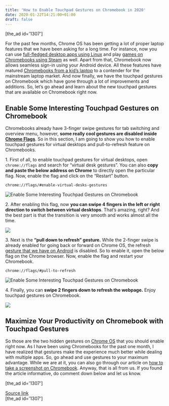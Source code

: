 ```yaml
---
title: 'How to Enable Touchpad Gestures on Chromebook in 2020'
date: 2020-01-22T14:21:00+01:00
draft: false
---
```


\[the\_ad id='1307'\]  
  

  

For the past few months, Chrome OS has been getting a lot of proper laptop features that we have been asking for a long time. For instance, now you can use [full-fledged desktop apps using Linux](https://beebom.com/best-linux-apps-chromebook/) and play [games on Chromebooks using Steam](https://beebom.com/how-install-play-steam-games-chromebook/) as well. Apart from that, Chromebook now allows seamless sign-in using your Android device. All these features have matured [Chromebooks from a kid’s laptop](https://beebom.com/best-chromebooks-for-kids/) to a contender for the mainstream laptop market. And now finally, we have the touchpad gestures on Chromebook which have gone through a lot of improvements and additions. So, let’s go ahead and learn about the new touchpad gestures that are available on Chromebook right now.  

Enable Some Interesting Touchpad Gestures on Chromebook
-------------------------------------------------------

  

Chromebooks already have 3-finger swipe gestures for tab switching and overview menu, however, **some really cool gestures are disabled inside [Chrome Flags](https://beebom.com/google-chrome-flags/)**. So in this section, I am going to show you how to enable touchpad gestures for virtual desktops and pull-to-refresh feature on Chromebooks.  

1\. First of all, to enable touchpad gestures for virtual desktops, open `chrome://flags` and search for “virtual desk gestures”. You can also **copy and paste the below address on Chrome** to directly open the particular flag. Now, enable the flag and click on the “Restart” button.  

```
chrome://flags/#enable-virtual-desks-gestures
```  

![Enable Some Interesting Touchpad Gestures on Chromebook](https://beebom.com/wp-content/uploads/2020/01/Screenshot-2020-01-22-at-16.40.26.jpg)

2\. After enabling this flag, now **you can swipe 4 fingers in the left or right direction to switch between virtual desktops**. That’s amazing, right? And the best part is that the transition is very smooth and works almost all the time.  

![](https://media.giphy.com/media/TgxoGOuJ9h60IahQ8q/giphy.gif)

3\. Next is the **“pull down to refresh” gesture.** While the 2-finger swipe is already enabled for going back or forward on Chrome OS, the refresh [gesture that we have on Android](https://beebom.com/cool-android-gestures-you-should-be-using/) is disabled. So to enable it, open the below flag on the Chrome browser. Now, enable the flag and restart your Chromebook.  

```
chrome://flags/#pull-to-refresh
```  

![Enable Some Interesting Touchpad Gestures on Chromebook](https://beebom.com/wp-content/uploads/2020/01/Screenshot-2020-01-22-at-16.40.03.jpg)

4\. Finally, you can **swipe 2 fingers down to refresh the webpage.** Enjoy touchpad gestures on Chromebook.  

![](https://media.giphy.com/media/eg4bvSbjslELQG2Ljk/giphy.gif)

Maximize Your Productivity on Chromebook with Touchpad Gestures
---------------------------------------------------------------

  

So those are the two hidden gestures on [Chrome OS](https://beebom.com/best-chrome-os-tips-tricks/) that you should enable right now. As I have been using Chromebooks for the past one month, I have realized that gestures make the experience much better while dealing with multiple apps. So, go ahead and use gestures to your maximum advantage. While we are at it, you can also go through our article on [how to take a screenshot on Chromebook](https://beebom.com/how-take-screenshots-chromebook/). Anyway, that is all from us. If you found the article informative, do comment down below and let us know.  

  
  
\[the\_ad id='1307'\]  
  
[Source link](https://beebom.com/how-enable-touchpad-gestures-chromebook/)  
\[the\_ad id='1307'\]